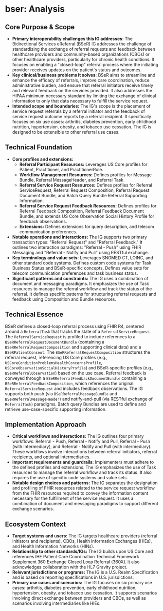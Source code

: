 # bser: Analysis

## Core Purpose & Scope

-   **Primary interoperability challenges this IG addresses:** The Bidirectional Services eReferral (BSeR) IG addresses the challenge of standardizing the exchange of referral requests and feedback between healthcare providers and community-based organizations (CBOs) or other healthcare providers, particularly for chronic health conditions. It focuses on enabling a "closed-loop" referral process where the initiating provider receives updates on the patient's status and outcomes.
-   **Key clinical/business problems it solves:** BSeR aims to streamline and enhance the efficacy of referrals, improve care coordination, reduce administrative burden, and ensure that referral initiators receive timely and relevant feedback on the services provided. It also addresses the HIPAA minimum necessary standard by limiting the exchange of clinical information to only that data necessary to fulfill the service request.
-   **Intended scope and boundaries:** The IG's scope is the placement of service request referrals by a referral initiator and the feedback of service request outcome reports by a referral recipient. It specifically focuses on six use cases: arthritis, diabetes prevention, early childhood nutrition, hypertension, obesity, and tobacco use cessation. The IG is designed to be extensible to other referral use cases.

## Technical Foundation

-   **Core profiles and extensions:**
    -   **Referral Participant Resources:** Leverages US Core profiles for Patient, Practitioner, and PractitionerRole.
    -   **Workflow Management Resources:** Defines profiles for Message Bundle, Referral MessageHeader, and Referral Task.
    -   **Referral Service Request Resources:** Defines profiles for Referral ServiceRequest, Referral Request Composition, Referral Request Document Bundle, and Batch Query Bundle Referral Supporting Information.
    -   **Referral Service Request Feedback Resources:** Defines profiles for Referral Feedback Composition, Referral Feedback Document Bundle, and extends US Core Observation Social History Profile for feedback observations.
    -   **Extensions:** Defines extensions for query description, and telecom communication preferences.
-   **Notable operations and interactions:** The IG supports two primary transaction types: "Referral Request" and "Referral Feedback." It outlines two interaction paradigms: "Referral - Push" using FHIR Messaging and "Referral - Notify and Pull" using RESTful exchange.
-   **Key terminology and value sets:** Leverages SNOMED CT, LOINC, and other standard code systems. Defines custom code systems for Task Business Status and BSeR-specific concepts. Defines value sets for telecom communication preferences and task business status.
-   **Significant patterns and constraints:** The IG uses a combination of document and messaging paradigms. It emphasizes the use of Task resources to manage the referral workflow and track the status of the referral. It defines specific patterns for structuring referral requests and feedback using Composition and Bundle resources.

## Technical Essence

BSeR defines a closed-loop referral process using FHIR R4, centered around a `ReferralTask` that tracks the state of a `ReferralServiceRequest`. The `ReferralServiceRequest` is profiled to include references to a `BSeRReferralRequestDocumentBundle` (containing a `BSeRReferralRequestComposition` and supporting clinical data) and a `BSeRPatientConsent`. The `BSeRReferralRequestComposition` structures the referral request, referencing US Core profiles (e.g., `USCoreConditionProblemsHealthConcernsProfile`, `USCoreObservationSocialHistoryProfile`) and BSeR-specific profiles (e.g., `BSeRReferralObservation`) based on the use case. Referral feedback is conveyed through a `BSeRReferralFeedbackDocumentBundle` containing a `BSeRReferralFeedbackComposition`, which references the original `ReferralServiceRequest` and includes feedback observations. The IG supports both push (via `BSeRReferralMessageBundle` and `BSeRReferralMessageHeader`) and notify-and-pull (via RESTful exchange of `ReferralTask`) paradigms. Batch query Bundles are used to define and retrieve use-case-specific supporting information.

## Implementation Approach

-   **Critical workflows and interactions:** The IG outlines four primary workflows: Referral - Push, Referral - Notify and Pull, Referral - Push (with intermediary), and Referral - Notify and Pull (with intermediary). These workflows involve interactions between referral initiators, referral recipients, and optional intermediaries.
-   **Important requirements and guardrails:** Implementers must adhere to the defined profiles and extensions. The IG emphasizes the use of Task resources to manage the referral workflow and track its status. It also requires the use of specific code systems and value sets.
-   **Notable design choices and patterns:** The IG separates the designation and profiling of FHIR resources related to the service request workflow from the FHIR resources required to convey the information content necessary for the fulfillment of the service request. It uses a combination of document and messaging paradigms to support different exchange scenarios.

## Ecosystem Context

-   **Target systems and users:** The IG targets healthcare providers (referral initiators and recipients), CBOs, Health Information Exchanges (HIEs), and Health Information Networks (HINs).
-   **Relationship to other standards/IGs:** The IG builds upon US Core and references IHE Patient Care Coordination Technical Framework Supplement 360 Exchange Closed Loop Referral (360X). It also acknowledges collaboration with the HL7 Gravity project.
-   **Relevant jurisdictions or programs:** The IG is a U.S. Realm Specification and is based on reporting specifications in U.S. jurisdictions.
-   **Primary use cases and scenarios:** The IG focuses on six primary use cases: arthritis, diabetes prevention, early childhood nutrition, hypertension, obesity, and tobacco use cessation. It supports scenarios involving direct exchange between providers and CBOs, as well as scenarios involving intermediaries like HIEs.
